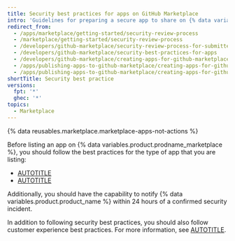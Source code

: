```yaml
---
title: Security best practices for apps on GitHub Marketplace
intro: 'Guidelines for preparing a secure app to share on {% data variables.product.prodname_marketplace %}.'
redirect_from:
  - /apps/marketplace/getting-started/security-review-process
  - /marketplace/getting-started/security-review-process
  - /developers/github-marketplace/security-review-process-for-submitted-apps
  - /developers/github-marketplace/security-best-practices-for-apps
  - /developers/github-marketplace/creating-apps-for-github-marketplace/security-best-practices-for-apps
  - /apps/publishing-apps-to-github-marketplace/creating-apps-for-github-marketplace/security-best-practices-for-apps
  - /apps/publishing-apps-to-github-marketplace/creating-apps-for-github-marketplace/security-best-practices-for-apps-on-github-marketplace
shortTitle: Security best practice
versions:
  fpt: '*'
  ghec: '*'
topics:
  - Marketplace
---
```


{% data reusables.marketplace.marketplace-apps-not-actions %}

Before listing an app on {% data variables.product.prodname_marketplace %}, you should follow the best practices for the type of app that you are listing:

* [AUTOTITLE](/apps/creating-github-apps/about-creating-github-apps/best-practices-for-creating-a-github-app)
* [AUTOTITLE](/apps/oauth-apps/building-oauth-apps/best-practices-for-creating-an-oauth-app)

Additionally, you should have the capability to notify {% data variables.product.product_name %} within 24 hours of a confirmed security incident.

In addition to following security best practices, you should also follow customer experience best practices. For more information, see [AUTOTITLE](/apps/github-marketplace/creating-apps-for-github-marketplace/customer-experience-best-practices-for-apps).

